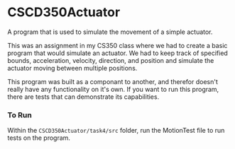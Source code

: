 # CSCD350Actuator
A program that is used to simulate the movement of a simple actuator.

This was an assignment in my CS350 class where we had to create a basic program that
would simulate an actuator. We had to keep track of specified bounds, acceleration,
velocity, direction, and position and simulate the actuator moving between multiple
positions.

This program was built as a componant to another, and therefor doesn't really have any 
functionality on it's own. If you want to run this program, there are tests that can 
demonstrate its capabilities.

### To Run

Within the `CSCD350Actuator/task4/src` folder, run the MotionTest file to run tests on the program.
